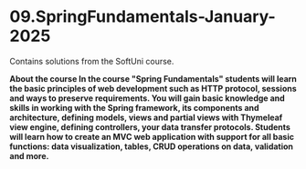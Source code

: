 # 09.SpringFundamentals-January-2025
Contains solutions from the SoftUni course.

<b>About the course<b>
In the course "Spring Fundamentals" students will learn the basic principles of web development such as HTTP protocol, sessions and ways to preserve requirements. You will gain basic knowledge and skills in working with the Spring framework, its components and architecture, defining models, views and partial views with Thymeleaf view engine, defining controllers, your data transfer protocols. Students will learn how to create an MVC web application with support for all basic functions: data visualization, tables, CRUD operations on data, validation and more.
